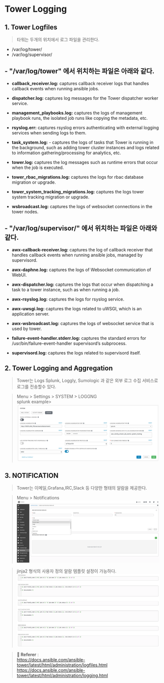 # Tower Logging

## 1. Tower Logfiles
> 타워는 두개의 위치에서 로그 파일을 관리한다.
- /var/log/tower/
- /var/log/supervisor/

## - "/var/log/tower" 에서 위치하는 파일은 아래와 같다.

- **callback_receiver.log:** captures callback receiver logs that handles callback events when running ansible jobs.

- **dispatcher.log:** captures log messages for the Tower dispatcher worker service.

- **management_playbooks.log:** captures the logs of management playbook runs, the isolated job runs like copying the metadata, etc.

- **rsyslog.err:** captures rsyslog errors authenticating with external logging services when sending logs to them.

- **task_system.log:** - captures the logs of tasks that Tower is running in the background, such as adding tower cluster instances and logs related to information gathering/processing for analytics, etc.

- **tower.log:** captures the log messages such as runtime errors that occur when the job is executed.

- **tower_rbac_migrations.log:** captures the logs for rbac database migration or upgrade.

- **tower_system_tracking_migrations.log:** captures the logs tower system tracking migration or upgrade.

- **wsbroadcast.log:** captures the logs of websocket connections in the tower nodes.

## - "/var/log/supervisor/" 에서 위치하는 파일은 아래와 같다.

- **awx-callback-receiver.log:** captures the log of callback receiver that handles callback events when running ansible jobs, managed by supervisord.

- **awx-daphne.log:** captures the logs of Websocket communication of WebUI.

- **awx-dispatcher.log:** captures the logs that occur when dispatching a task to a tower instance, such as when running a job.

- **awx-rsyslog.log:** captures the logs for rsyslog service.

- **awx-uwsgi.log:** captures the logs related to uWSGI, which is an application server.

- **awx-wsbroadcast.log:** captures the logs of websocket service that is used by tower.

- **failure-event-handler.stderr.log:** captures the standard errors for /usr/bin/failure-event-handler supervisord’s subprocess.

- **supervisord.log:** captures the logs related to supervisord itself.

 
## 2. Tower Logging and Aggregation
> Tower는 Logs Splunk, Loggly, Sumologic 과 같은 외부 로그 수집 서비스로 로그를 전송할수 있다.


> Menu > Settings > SYSTEM > LOGGNG  <BR>
> splunk example> <BR>
> ![LOGGING](../imgs/agreegate-logging.png)


## 3. NOTIFICATION
> Tower는 이메일,Grafana,IRC,Slack 등 다양한 형태의 알람을 제공한다.

> Menu > Notifications  <BR>
> ![Notifications](../imgs/notifications.png)

> jinja2 형식의 사용자 정의 알람 템플릿 설정이 가능하다.
> ![Notifications](../imgs/notifications2.png)


> **:link: Referer** : <BR>
> https://docs.ansible.com/ansible-tower/latest/html/administration/logfiles.html</BR>
> https://docs.ansible.com/ansible-tower/latest/html/administration/logging.html